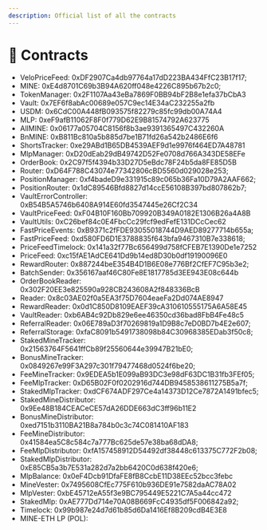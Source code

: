 ```yaml
---
description: Official list of all the contracts
---
```


# 📗 Contracts

* VeloPriceFeed: 0xDF2907Ca4db97764a17dD223BA434FfC23B17f17;
* MINE: 0xE4d8701C69b3B94A620ff048e4226C895b67b2c0;
* TokenManager: 0x2F1107Aa43eBa7869F0BB94bF2B8e1efa37bCbA3&#x20;
* Vault: 0x7EF6f8abAc00689e057C9ec14E34aC232255a2fb&#x20;
* USDM: 0x6CdC00A448fB093575f82279c85fc99db00A74A4&#x20;
* MLP: 0xeF9afB11062F8F0f779D62E9B81574792A623775&#x20;
* AllMINE: 0x06177a05704C8156f8b3ae9391365497C432260A&#x20;
* BnMINE: 0xB811Bc810a5b885d7be1B71fd26a542b2486E6f6&#x20;
* ShortsTracker: 0xe29ABd1B65DB4539AEF9d1e9976f464ED7A48781&#x20;
* MlpManager: 0xD20dEab29dB49742D52Fe0708d766A343DE58EFe&#x20;
* OrderBook: 0x2C97f5f4394b33D27D5eBdc78F24b5da8FE85D5B&#x20;
* Router: 0xD64F788C43074e77342806cBD5560d029028e253;
* PositionManager: 0xf4badeD9e331915c89c065b36Fa10D79A2AAF662;
* PositionRouter: 0x1dC89546Bfd8827d14ccE56108B397bd807862b7;
* VaultErrorController: 0xB54B5A5746b6408A914E60fd3547445e26Cf2C34&#x20;
* VaultPriceFeed: 0xF04B10F160Bb709920B349A0182E1306B26a4A8B&#x20;
* VaultUtils: 0xC26bef84c0E4FbcCc29fcf9edFefE131DCcCec62&#x20;
* FastPriceEvents: 0xB9371c2fFDE93055018744D9AED89277714b655a;
* FastPriceFeed: 0xd580FD6D1E3788835f643bfa9467310B7e338618;
* PriceFeedTimelock: 0x141a32f77Bc656499d758fCFEB7E1390De1e7252&#x20;
* PriceFeed: 0xc15fAE1AdCE641Dd9b14ed8D30b0df19190096E0&#x20;
* RewardRouter: 0x887244beE354B4D1B6E08e776Bf2CfEF7C95b3e2;
* BatchSender: 0x356167aaf46C80Fe8E1817785d3EE943E08c644b&#x20;
* OrderBookReader: 0x302F20EE3e825590a928CB243608A2f848336BcB&#x20;
* Reader: 0x8c03AE02f0a5EA3f75D7604eaeFa2Dd074AE8947&#x20;
* RewardReader: 0x0d1C850D8109EAEF39cA310610555175A6A58E45&#x20;
* VaultReader: 0xb6AB4c92Db829e6ee46350cd36bad8FbB4Fe48c5&#x20;
* ReferralReader: 0x06E789aD3f70269819a1D9B8c7eD0BD7b4E2e607;
* ReferralStorage: 0xfaC8091b5491738098b84C30968385EDab3f50c8;
* StakedMineTracker: 0x21563764F5641ffCb89f25560644e39947B21bE0;
* BonusMineTracker: 0x0849267e99F3A297c301f79477468d0524f6be20;
* FeeMineTracker: 0x9EDEA5b1E099aB93DC3e98dF63DC1B31fb3FEf05;
* FeeMlpTracker: 0xD65B02F0f0202916d744DB9458538611275B5a7f;
* StakedMlpTracker: 0xdCF674ADF297Ce4a14373D12Ce7872A1491bfec5;
* StakedMineDistributor: 0x9Ee48B184CEACeCE57dA26DDE663dC3ff96b11E2&#x20;
* BonusMineDistributor: 0xed7151b3110BA21B8a784b0c3c74C081410AF183&#x20;
* FeeMineDistributor: 0x41584ea5C8c584c7a777Bc625de57e38ba68dDA8;
* FeeMlpDistributor: 0xfA157458912D54492df38448c613375C772F2b08;
* StakedMlpDistributor: 0xE85CB5a3b7E531a282d7a2bb6420C0d638f420e6;
* MlpBalance: 0x0eF4Dcb91DfaFE8fB8CcbE11D38EEc52bcc3febc&#x20;
* MineVester: 0x7495608CfEc775F610b936DE91e7582daAC78A02&#x20;
* MlpVester: 0xbE45712eA55f3e9BC795449E5221C7A5a44cc472&#x20;
* StakedMlp: 0xAE777Dd714e70A08B669FcC4935df5F006842a92;
* Timelock: 0x99b987e24d7d61b85d6Da1416Ef8B209cdB4E3E8&#x20;
* MINE-ETH LP (POL):&#x20;
